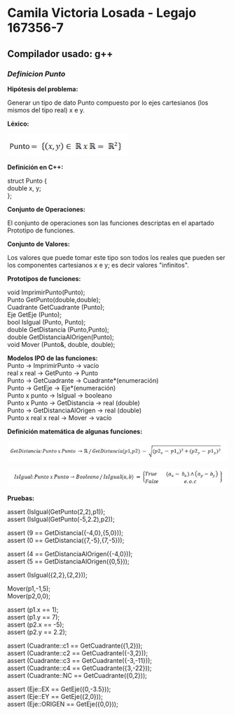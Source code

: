 # Camila Victoria Losada - Legajo 167356-7
## Compilador usado: g++
### *Definicion Punto*

**Hipótesis del problema:**  

Generar un tipo de dato Punto compuesto por lo ejes cartesianos (los mismos del tipo real) x e y.

**Léxico:**  

![Funcion Punto](https://github.com/closada/AED/blob/master/Imgs/PUNTO.JPG)  

**Definición en C++:**  

struct Punto {  
   double x, y;  
};  

**Conjunto de Operaciones:**  

El conjunto de operaciones son las funciones descriptas en el apartado Prototipo de funciones.  

**Conjunto de Valores:**  

Los valores que puede tomar este tipo son todos los reales que pueden ser los componentes cartesianos x e y; es decir valores "infinitos".


**Prototipos de funciones:**  

void ImprimirPunto(Punto);  
Punto GetPunto(double,double);  
Cuadrante GetCuadrante (Punto);  
Eje GetEje (Punto);  
bool IsIgual (Punto, Punto);  
double GetDistancia (Punto,Punto);  
double GetDistanciaAlOrigen(Punto);  
void Mover (Punto&, double, double);  

**Modelos IPO de las funciones:**  
Punto -> ImprimirPunto -> vacío  
real x real -> GetPunto -> Punto  
Punto -> GetCuadrante -> Cuadrante*(enumeración)  
Punto -> GetEje -> Eje*(enumeración)  
Punto x punto -> IsIgual -> booleano  
Punto x Punto -> GetDistancia -> real (double)  
Punto -> GetDistanciaAlOrigen -> real (double)  
Punto x real x real -> Mover -> vacío  

**Definición matemática de algunas funciones:**  

![Funcion GetDistancia](https://github.com/closada/AED/blob/master/Imgs/GetDistancia.JPG)  

![Funcion IsIgual](https://github.com/closada/AED/blob/master/Imgs/IsIgualPunto.JPG)  


**Pruebas:**  

assert  (IsIgual(GetPunto(2,2),p1));  
assert  (IsIgual(GetPunto(-5,2.2),p2));  

assert (9 == GetDistancia({-4,0},{5,0}));  
assert (0 == GetDistancia({7,-5},{7,-5}));  

assert (4 == GetDistanciaAlOrigen({-4,0}));  
assert (5 == GetDistanciaAlOrigen({0,5}));  

assert (IsIgual({2,2},{2,2}));  

Mover(p1,-1,5);  
Mover(p2,0,0);  

assert (p1.x == 1);  
assert (p1.y == 7);  
assert (p2.x == -5);  
assert (p2.y == 2.2);  

assert (Cuadrante::c1 == GetCuadrante({1,2}));  
assert (Cuadrante::c2 == GetCuadrante({-3,2}));  
assert (Cuadrante::c3 == GetCuadrante({-3,-11}));  
assert (Cuadrante::c4 == GetCuadrante({3,-22}));  
assert (Cuadrante::NC == GetCuadrante({0,2}));  

assert (Eje::EX == GetEje({0,-3.5}));  
assert (Eje::EY == GetEje({2,0}));  
assert (Eje::ORIGEN == GetEje({0,0}));  
